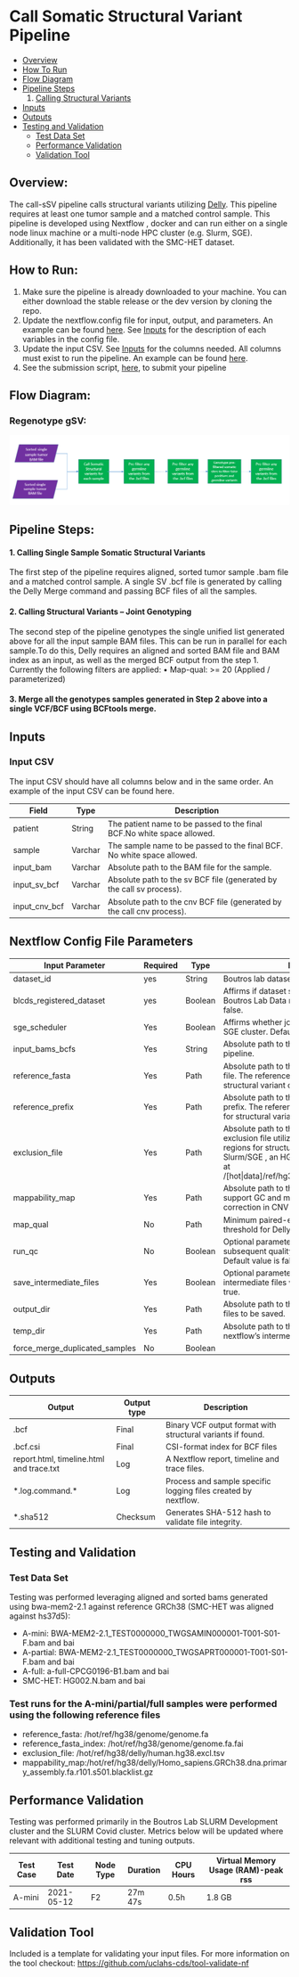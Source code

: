 # Call Somatic Structural Variant Pipeline

* [Overview](#Overview)
* [How To Run](#How-To-Run)
* [Flow Diagram](#flow-diagram)
* [Pipeline Steps](#pipeline-steps)
    1. [Calling Structural Variants](#somatic-sv)
* [Inputs](#Inputs)
* [Outputs](#outputs)
* [Testing and Validation](#testing-and-validation)
    * [Test Data Set](#test-data-set)
    * [Performance Validation](#performance-validation)
    * [Validation Tool](#validation-tool)


## Overview:
The call-sSV pipeline calls structural variants utilizing [Delly](https://github.com/dellytools/delly). This pipeline requires at least one tumor sample and a matched control sample.
This pipeline is developed using Nextflow , docker and can run either on a single node linux machine or a multi-node HPC cluster (e.g. Slurm, SGE). Additionally, it has been validated with the SMC-HET dataset.

## How to Run:

1.	Make sure the pipeline is already downloaded to your machine. You can either download the stable release or the dev version by cloning the repo.
2.	Update the nextflow.config file for input, output, and parameters. An example can be found [here](https://github.com/uclahs-cds/pipeline-call-sSV/blob/main/pipeline/config/nextflow.config). See [Inputs](#inputs) for the description of each variables in the config file.
3.	Update the input CSV. See [Inputs](#inputs) for the columns needed. All columns must exist to run the pipeline. An example can be found [here](https://github.com/uclahs-cds/pipeline-call-sSV/blob/main/pipeline/input/paired_turmor_control_samples.csv).
4.	See the submission script, [here](https://github.com/uclahs-cds/tool-submit-nf), to submit your pipeline

## Flow Diagram:

### Regenotype gSV:

![](https://github.com/uclahs-cds/pipeline-call-sSV/blob/dev-doc-ghouse/call-sSV-workflow.PNG)

## Pipeline Steps:

#### 1. Calling Single Sample Somatic Structural Variants
The first step of the pipeline requires aligned, sorted tumor sample .bam file and a matched control sample. A single SV .bcf file is generated by calling the Delly Merge command and passing BCF files of all the samples.

#### 2. Calling Structural Variants – Joint Genotyping
The second step of the pipeline genotypes the single unified list generated above for all the input sample BAM files. This can be run in parallel for each sample.To do this, Delly requires an aligned and sorted BAM file and BAM index as an input, as well as the merged BCF output from the step 1.
Currently the following filters are applied:
•	Map-qual: >= 20 (Applied / parameterized)

#### 3. Merge all the genotypes samples generated in Step 2 above into a single VCF/BCF using BCFtools merge.

## Inputs

### Input CSV

The input CSV should have all columns below and in the same order. An example of the input CSV can be found here.

| Field |	Type |	Description |
|--- | --- | --- |
|patient |	String |	The patient name to be passed to the final BCF.No white space allowed. |
|sample	| Varchar	| The sample name to be passed to the final BCF. No white space allowed. |
|input_bam	| Varchar	| Absolute path to the BAM file for the sample. |
|input_sv_bcf |	Varchar	| Absolute path to the sv BCF file (generated by the call sv process). |
|input_cnv_bcf |	Varchar	| Absolute path to the cnv BCF file (generated by the call cnv process). |

## Nextflow Config File Parameters
| Input Parameter |	Required |	Type |	Description |
| ------- |   --------- | ------ | -------------|
| dataset_id |	yes	| String |	Boutros lab dataset id |
| blcds_registered_dataset	| yes |	Boolean | Affirms if dataset should be registered in the Boutros Lab Data registry. Default value is false. |
| sge_scheduler	| Yes	| Boolean	| Affirms whether job will be executed on the SGE cluster. Default value is false. |
| input_bams_bcfs |	Yes |	String	| Absolute path to the input CSV file for the pipeline. |
| reference_fasta	| Yes |	Path	| Absolute path to the reference genome fasta file. The reference genome is used by Delly for structural variant calling. |
| reference_prefix	| Yes |	Path	| Absolute path to the reference genome fasta prefix. The reference genome is used by Delly for structural variant calling. |
| exclusion_file |	Yes	| Path |	Absolute path to the delly reference genome exclusion file utilized to remove suggested regions for structural variant calling. On Slurm/SGE , an HG38 exclusion file is located at /[hot\|data]/ref/hg38/delly/human.hg38.excl.tsv
| mappability_map	| Yes	| Path	| Absolute path to the delly mappability map t support GC and mappability fragment correction in CNV calling. |
| map_qual |	No |	Path |	Minimum paired-end (PE) mapping quality threshold for Delly. |
| run_qc |	No |	Boolean |	Optional parameter to indicate whether subsequent quality checks should be run. Default value is false. |
| save_intermediate_files |	Yes	| Boolean |	Optional parameter to indicate whether intermediate files will be saved. Default value is true. |
| output_dir |	Yes |	Path |	Absolute path to the directory where the output files to be saved. |
| temp_dir	| Yes	| Path |	Absolute path to the directory where the nextflow’s intermediate files are saved. |
| force_merge_duplicated_samples |	No |	Boolean	|

## Outputs

| Output |	Output type |	Description |
| ---- | ----- | -------- |
| .bcf |	Final	| Binary VCF output format with structural variants if found. |
| .bcf.csi	| Final	| CSI-format index for BCF files |
| report.html, timeline.html and trace.txt	| Log |	A Nextflow report, timeline and trace files. |
| \*.log.command.*	| Log |	Process and sample specific logging files created by nextflow. |
| *.sha512 |	Checksum |	Generates SHA-512 hash to validate file integrity. |


## Testing and Validation

### Test Data Set

Testing was performed leveraging aligned and sorted bams generated using bwa-mem2-2.1 against reference GRCh38 (SMC-HET was aligned against hs37d5):

* A-mini: BWA-MEM2-2.1_TEST0000000_TWGSAMIN000001-T001-S01-F.bam and bai
* A-partial: BWA-MEM2-2.1_TEST0000000_TWGSAPRT000001-T001-S01-F.bam and bai
* A-full: a-full-CPCG0196-B1.bam and bai
* SMC-HET: HG002.N.bam and bai

### Test runs for the A-mini/partial/full samples were performed using the following reference files

* reference_fasta: /hot/ref/hg38/genome/genome.fa
* reference_fasta_index: /hot/ref/hg38/genome/genome.fa.fai
* exclusion_file: /hot/ref/hg38/delly/human.hg38.excl.tsv
* mappability_map:/hot/ref/hg38/delly/Homo_sapiens.GRCh38.dna.primary_assembly.fa.r101.s501.blacklist.gz

## Performance Validation

Testing was performed primarily in the Boutros Lab SLURM Development cluster and the SLURM Covid cluster. Metrics below will be updated where relevant with additional testing and tuning outputs.

|Test Case	| Test Date	| Node Type |	Duration	| CPU Hours	| Virtual Memory Usage (RAM)-peak rss|
|----- | -------| --------| ----------| ---------| --------|
|A-mini	| 2021-05-12 |	F2 |	27m 47s	| 0.5h	| 1.8 GB |

## Validation Tool

Included is a template for validating your input files. For more information on the tool checkout:
https://github.com/uclahs-cds/tool-validate-nf